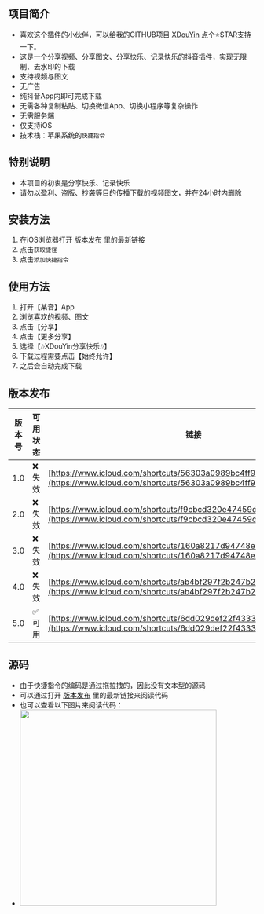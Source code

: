 ## 项目简介

- 喜欢这个插件的小伙伴，可以给我的GITHUB项目 [XDouYin](https://github.com/xcanwin/XDouYin) 点个⭐️STAR支持一下。
- 这是一个分享视频、分享图文、分享快乐、记录快乐的抖音插件，实现无限制、去水印的下载
- 支持视频与图文
- 无广告
- 纯抖音App内即可完成下载
- 无需各种复制粘贴、切换微信App、切换小程序等复杂操作
- 无需服务端
- 仅支持iOS
- 技术栈：苹果系统的```快捷指令```

## 特别说明

- 本项目的初衷是分享快乐、记录快乐
- 请勿以盈利、盗版、抄袭等目的传播下载的视频图文，并在24小时内删除

## 安装方法

1. 在iOS浏览器打开 [版本发布](#版本发布) 里的最新链接
2. 点击```获取捷径```
3. 点击```添加快捷指令```

## 使用方法

1. 打开【某音】App
2. 浏览喜欢的视频、图文
3. 点击【分享】
4. 点击【更多分享】
5. 选择【🎶XDouYin分享快乐🎶】
6. 下载过程需要点击【始终允许】
7. 之后会自动完成下载

## 版本发布

| 版本号 | 可用状态 | 链接 |
| --- | --- |--- |
| 1.0 | ❌失效 | [https://www.icloud.com/shortcuts/56303a0989bc4ff9870da3138726ea1a](https://www.icloud.com/shortcuts/56303a0989bc4ff9870da3138726ea1a) |
| 2.0 | ❌失效 | [https://www.icloud.com/shortcuts/f9cbcd320e47459d88515bc8f5a3037d](https://www.icloud.com/shortcuts/f9cbcd320e47459d88515bc8f5a3037d) |
| 3.0 | ❌失效 | [https://www.icloud.com/shortcuts/160a8217d94748e6b079c5cfcbd93dc1](https://www.icloud.com/shortcuts/160a8217d94748e6b079c5cfcbd93dc1) |
| 4.0 | ❌失效 | [https://www.icloud.com/shortcuts/ab4bf297f2b247b292ab6a55b8312924](https://www.icloud.com/shortcuts/ab4bf297f2b247b292ab6a55b8312924) |
| 5.0 | ✅可用 | [https://www.icloud.com/shortcuts/6dd029def22f4333a6c409954c8d4aa2](https://www.icloud.com/shortcuts/6dd029def22f4333a6c409954c8d4aa2) |

## 源码

- 由于快捷指令的编码是通过拖拉拽的，因此没有文本型的源码
- 可以通过打开 [版本发布](#版本发布) 里的最新链接来阅读代码
- 也可以查看以下图片来阅读代码：
- <img src="/code.jpg" width="400"></img>
